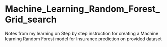 # Machine_Learning_Random_Forest_Grid_search
Notes from my learning on Step by step instruction for creating a Machine learning Random Forest model for Insurance prediction on provided dataset
